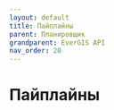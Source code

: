 ```yaml
---
layout: default
title: Пайплайны
parent: Планировщик
grandparent: EverGIS API
nav_order: 20
---
```


# Пайплайны
<!-- здесь будет про пайплайны -->